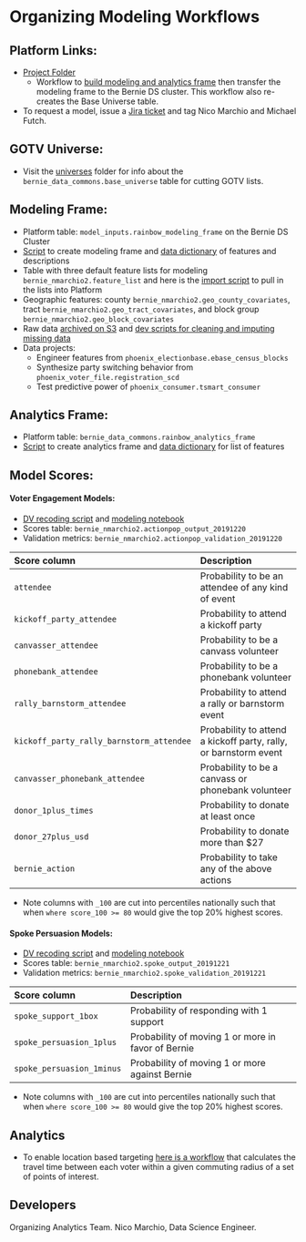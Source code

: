 # Organizing Modeling Workflows

## Platform Links:
* [Project Folder](https://platform.civisanalytics.com/spa/#/projects/132631)
  * Workflow to [build modeling and analytics frame](https://platform.civisanalytics.com/spa/#/workflows/10551) then transfer the modeling frame to the Bernie DS cluster. This workflow also re-creates the Base Universe table.
* To request a model, issue a [Jira ticket](https://berniesanders.atlassian.net/jira/software/projects/MOD/boards/12) and tag Nico Marchio and Michael Futch.

## GOTV Universe:
* Visit the [universes](https://github.com/Bernie-2020/bernie-targeting/tree/master/universes) folder for info about the `bernie_data_commons.base_universe` table for cutting GOTV lists.

## Modeling Frame:
* Platform table: `model_inputs.rainbow_modeling_frame` on the Bernie DS Cluster
* [Script](https://github.com/Bernie-2020/bernie-targeting/blob/master/modeling-frame/rainbow-modeling-frame.sql) to create modeling frame and [data dictionary](https://docs.google.com/spreadsheets/d/1O1a4SdNBuPFMRT97__IeD1624OFDFafCSGQAuclDrFU/edit#gid=176972138) of features and descriptions
* Table with three default feature lists for modeling `bernie_nmarchio2.feature_list` and here is the [import script](https://platform.civisanalytics.com/spa/#/imports/53801807) to pull in the lists into Platform
* Geographic features: county `bernie_nmarchio2.geo_county_covariates`, tract `bernie_nmarchio2.geo_tract_covariates`, and block group `bernie_nmarchio2.geo_block_covariates` 
* Raw data [archived on S3](https://github.com/Bernie-2020/bernie-targeting/blob/master/s3-files/modeling-frame-source-data.R) and [dev scripts for cleaning and imputing missing data](https://github.com/Bernie-2020/bernie-targeting/tree/master/modeling-frame/dev)
* Data projects: 
  * Engineer features from `phoenix_electionbase.ebase_census_blocks` 
  * Synthesize party switching behavior from `phoenix_voter_file.registration_scd`
  * Test predictive power of `phoenix_consumer.tsmart_consumer`

## Analytics Frame:
* Platform table: `bernie_data_commons.rainbow_analytics_frame`
* [Script](https://github.com/Bernie-2020/bernie-targeting/blob/master/modeling-frame/rainbow-analytics-frame.sql) to create analytics frame and [data dictionary](https://docs.google.com/spreadsheets/d/1O1a4SdNBuPFMRT97__IeD1624OFDFafCSGQAuclDrFU/edit#gid=176972138) for list of features

## Model Scores:

#### Voter Engagement Models:
* [DV recoding script](https://github.com/Bernie-2020/bernie-targeting/blob/master/pipeline-etl/dv-recode/volunteer-dv-recode-v2.sql) and [modeling notebook](https://github.com/Bernie-2020/bernie-targeting/blob/master/modeling/volunteer-modeling-workflow-20191219.ipynb)
* Scores table: `bernie_nmarchio2.actionpop_output_20191220` 
* Validation metrics: `bernie_nmarchio2.actionpop_validation_20191220`

| Score column | Description | 
| :--- | :--- | 
| `attendee` | Probability to be an attendee of any kind of event |
| `kickoff_party_attendee` | Probability to attend a kickoff party |
| `canvasser_attendee` | Probability to be a canvass volunteer |
| `phonebank_attendee` | Probability to be a phonebank volunteer |
| `rally_barnstorm_attendee` | Probability to attend a rally or barnstorm event |
| `kickoff_party_rally_barnstorm_attendee` | Probability to attend a kickoff party, rally, or barnstorm event |
| `canvasser_phonebank_attendee` | Probability to be a canvass or phonebank volunteer |
| `donor_1plus_times` | Probability to donate at least once |
| `donor_27plus_usd` | Probability to donate more than $27 |
| `bernie_action` | Probability to take any of the above actions |
* Note columns with `_100` are cut into percentiles nationally such that when `where score_100 >= 80` would give the top 20% highest scores.

#### Spoke Persuasion Models:
* [DV recoding script](https://github.com/Bernie-2020/bernie-targeting/blob/master/pipeline-etl/dv-recode/spoke-dv-recode.sql) and [modeling notebook](https://github.com/Bernie-2020/bernie-targeting/blob/master/modeling/spoke-modeling-workflow-20191221.ipynb)
* Scores table: `bernie_nmarchio2.spoke_output_20191221` 
* Validation metrics: `bernie_nmarchio2.spoke_validation_20191221`

| Score column | Description |
| :--- | :--- |
| `spoke_support_1box` | Probability of responding with 1 support |
| `spoke_persuasion_1plus` | Probability of moving 1 or more in favor of Bernie |
| `spoke_persuasion_1minus` | Probability of moving 1 or more against Bernie |
* Note columns with `_100` are cut into percentiles nationally such that when `where score_100 >= 80` would give the top 20% highest scores.

## Analytics
* To enable location based targeting [here is a workflow](https://github.com/Bernie-2020/bernie-targeting/blob/master/analytics/travel-time-targeting_v2.ipynb) that calculates the travel time between each voter within a given commuting radius of a set of points of interest. 

## Developers
Organizing Analytics Team. Nico Marchio, Data Science Engineer.
